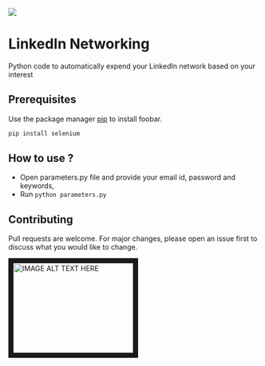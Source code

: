 
![](https://content.linkedin.com/content/dam/me/business/en-us/amp/brand-site/v2/bg/LI-Logo.svg.original.svg)
# LinkedIn Networking

Python code to automatically expend your LinkedIn network based on your interest





## Prerequisites

Use the package manager [pip](https://pip.pypa.io/en/stable/) to install foobar.

```bash
pip install selenium
```

## How to use ?
 - Open parameters.py file and provide your email id, password and keywords,
 - Run `python parameters.py`


## Contributing
Pull requests are welcome. For major changes, please open an issue first to discuss what you would like to change.

<a href="http://www.youtube.com/watch?feature=player_embedded&v=YOUTUBE_VIDEO_ID_HERE
" target="_blank"><img src="http://img.youtube.com/vi/YOUTUBE_VIDEO_ID_HERE/0.jpg" 
alt="IMAGE ALT TEXT HERE" width="240" height="180" border="10" /></a>
<script type="text/javascript" src="https://platform.linkedin.com/badges/js/profile.js" async defer></script>
